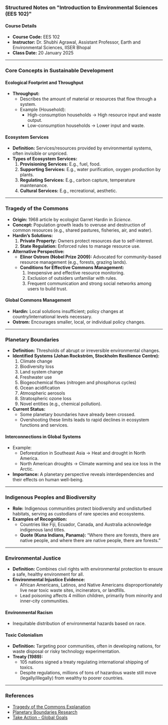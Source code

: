 ### Structured Notes on "Introduction to Environmental Sciences (EES 102)"

#### **Course Details**

- **Course Code:** EES 102
- **Instructor:** Dr. Shubhi Agrawal, Assistant Professor, Earth and Environmental Sciences, IISER Bhopal
- **Class Date:** 20 January 2025

---

### **Core Concepts in Sustainable Development**

#### **Ecological Footprint and Throughput**

- **Throughput:**
    - Describes the amount of material or resources that flow through a system.
    - Example (Household):
        - High-consumption households → High resource input and waste output.
        - Low-consumption households → Lower input and waste.

#### **Ecosystem Services**

- **Definition:** Services/resources provided by environmental systems, often invisible or unpriced.
- **Types of Ecosystem Services:**
    1. **Provisioning Services:** E.g., fuel, food.
    2. **Supporting Services:** E.g., water purification, oxygen production by plants.
    3. **Regulating Services:** E.g., carbon capture, temperature maintenance.
    4. **Cultural Services:** E.g., recreational, aesthetic.

---

### **Tragedy of the Commons**

- **Origin:** 1968 article by ecologist Garret Hardin in _Science_.
- **Concept:** Population growth leads to overuse and destruction of common resources (e.g., shared pastures, fisheries, air, and water).
- **Hardin’s Solutions:**
    1. **Private Property:** Owners protect resources due to self-interest.
    2. **State Regulation:** Enforced rules to manage resource use.
- **Alternative Perspective:**
    - **Elinor Ostrom (Nobel Prize 2009):** Advocated for community-based resource management (e.g., forests, grazing lands).
    - **Conditions for Effective Commons Management:**
        1. Inexpensive and effective resource monitoring.
        2. Exclusion of outsiders unfamiliar with rules.
        3. Frequent communication and strong social networks among users to build trust.

#### **Global Commons Management**

- **Hardin:** Local solutions insufficient; policy changes at country/international levels necessary.
- **Ostrom:** Encourages smaller, local, or individual policy changes.

---

### **Planetary Boundaries**

- **Definition:** Thresholds of abrupt or irreversible environmental changes.
- **Identified Systems (Johan Rockström, Stockholm Resilience Centre):**
    1. Climate change
    2. Biodiversity loss
    3. Land system change
    4. Freshwater use
    5. Biogeochemical flows (nitrogen and phosphorus cycles)
    6. Ocean acidification
    7. Atmospheric aerosols
    8. Stratospheric ozone loss
    9. Novel entities (e.g., chemical pollution).
- **Current Status:**
    - Some planetary boundaries have already been crossed.
    - Overshooting these limits leads to rapid declines in ecosystem functions and services.

#### **Interconnections in Global Systems**

- Example:
    - Deforestation in Southeast Asia → Heat and drought in North America.
    - North American droughts → Climate warming and sea ice loss in the Arctic.
- **Importance:** A planetary perspective reveals interdependencies and their effects on human well-being.

---

### **Indigenous Peoples and Biodiversity**

- **Role:** Indigenous communities protect biodiversity and undisturbed habitats, serving as custodians of rare species and ecosystems.
- **Examples of Recognition:**
    - Countries like Fiji, Ecuador, Canada, and Australia acknowledge indigenous land titles.
    - **Quote (Kuna Indians, Panama):** “Where there are forests, there are native people, and where there are native people, there are forests.”

---

### **Environmental Justice**

- **Definition:** Combines civil rights with environmental protection to ensure a safe, healthy environment for all.
- **Environmental Injustice Evidence:**
    - African Americans, Latinos, and Native Americans disproportionately live near toxic waste sites, incinerators, or landfills.
    - Lead poisoning affects 4 million children, primarily from minority and inner-city communities.

#### **Environmental Racism**

- Inequitable distribution of environmental hazards based on race.

#### **Toxic Colonialism**

- **Definition:** Targeting poor communities, often in developing nations, for waste disposal or risky technology experimentation.
- **Treaty (1989):**
    - 105 nations signed a treaty regulating international shipping of toxics.
    - Despite regulations, millions of tons of hazardous waste still move (legally/illegally) from wealthy to poorer countries.

---

### **References**

- [Tragedy of the Commons Explanation](https://sustainable-environment.org.uk/Earth/Commons.php)
- [Planetary Boundaries Research](https://www.stockholmresilience.org/research/planetary-boundaries.html)
- [Take Action - Global Goals](https://www.globalgoals.org/take-action/?id=)